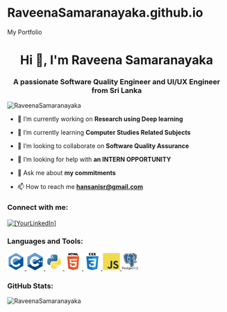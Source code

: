 # RaveenaSamaranayaka.github.io
My Portfolio
<!-- Header -->
<h1 align="center">Hi 👋, I'm Raveena Samaranayaka</h1>
<h3 align="center">A passionate Software Quality Engineer and UI/UX Engineer from Sri Lanka</h3>

<!-- About Me Section -->
<p align="left"> <img src="https://komarev.com/ghpvc/?username=[YourUsername]&label=Profile%20views&color=0e75b6&style=flat" alt="RaveenaSamaranayaka" /> </p>

- 🔭 I’m currently working on **Research using Deep learning**

- 🌱 I’m currently learning **Computer Studies Related Subjects**

- 👯 I’m looking to collaborate on **Software Quality Assurance**

- 🤝 I’m looking for help with **an INTERN OPPORTUNITY**

- 💬 Ask me about **my commitments**

- 📫 How to reach me **hansanisr@gmail.com**

<!-- Connect with me -->
<h3 align="left">Connect with me:</h3>
<p align="left">
<a href="https://linkedin.com/in/RaveenaSamaranayaka" target="blank"><img align="center" src="https://cdn.jsdelivr.net/npm/simple-icons@v3/icons/linkedin.svg" alt="[YourLinkedIn]" height="30" width="40" /></a>
</p>

<!-- Languages and Tools -->
<h3 align="left">Languages and Tools:</h3>
<p align="left"> 
<a href="https://www.cprogramming.com/" target="_blank"> <img src="https://raw.githubusercontent.com/devicons/devicon/master/icons/c/c-original.svg" alt="c" width="40" height="40"/> </a> 
<a href="https://www.w3schools.com/cpp/" target="_blank"> <img src="https://raw.githubusercontent.com/devicons/devicon/master/icons/cplusplus/cplusplus-original.svg" alt="cplusplus" width="40" height="40"/> </a> 
<a href="https://www.python.org" target="_blank"> <img src="https://raw.githubusercontent.com/devicons/devicon/master/icons/python/python-original.svg" alt="python" width="40" height="40"/> </a>
<a href="https://www.w3.org/html/" target="_blank"> <img src="https://raw.githubusercontent.com/devicons/devicon/master/icons/html5/html5-original-wordmark.svg" alt="html5" width="40" height="40"/> </a> 
<a href="https://www.w3schools.com/css/" target="_blank"> <img src="https://raw.githubusercontent.com/devicons/devicon/master/icons/css3/css3-original-wordmark.svg" alt="css3" width="40" height="40"/> </a> 
<a href="https://www.javascript.com/" target="_blank"> <img src="https://raw.githubusercontent.com/devicons/devicon/master/icons/javascript/javascript-original.svg" alt="javascript" width="40" height="40"/> </a>
<a href="https://www.postgresql.org" target="_blank"> <img src="https://raw.githubusercontent.com/devicons/devicon/master/icons/postgresql/postgresql-original-wordmark.svg" alt="postgresql" width="40" height="40"/> </a>
 </a> 
</p>

<!-- GitHub Stats -->
<h3 align="left">GitHub Stats:</h3>
<p align="left"> <img src="https://github-readme-stats.vercel.app/api?username=RaveenaSamaranayaka&show_icons=true&locale=en" alt="RaveenaSamaranayaka" /> </p>
